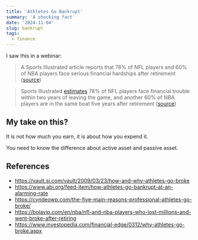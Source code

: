 ```yaml
---
title: 'Athletes Go Bankrupt'
summary: 'A shocking fact'
date: '2024-11-04'
slug: bankrupt
tags:
  - finance
---
```


I saw this in a webinar:

> A Sports Illustrated article reports that 78% of NFL players and 60% of NBA players face serious financial hardships after retirement ([source](https://www.abi.org/feed-item/how-athletes-go-bankrupt-at-an-alarming-rate))

> Sports Illustrated [estimates](https://vault.si.com/vault/2009/03/23/how-and-why-athletes-go-broke) 78% of NFL players face financial trouble within two years of leaving the game, and another 60% of NBA players are in the same boat five years after retirement ([source](https://cyndeowp.com/the-five-main-reasons-professional-athletes-go-broke/))

## My take on this?

It is not how much you earn, it is about how you expend it.

You need to know the difference about active asset and passive asset.

## References

- https://vault.si.com/vault/2009/03/23/how-and-why-athletes-go-broke
- https://www.abi.org/feed-item/how-athletes-go-bankrupt-at-an-alarming-rate
- https://cyndeowp.com/the-five-main-reasons-professional-athletes-go-broke/
- https://bolavip.com/en/nba/nfl-and-nba-players-who-lost-millions-and-went-broke-after-retiring
- https://www.investopedia.com/financial-edge/0312/why-athletes-go-broke.aspx
